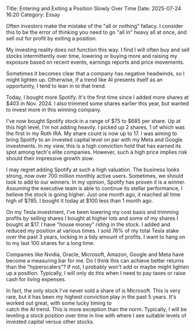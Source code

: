 Title: Entering and Exiting a Position Slowly Over Time 
Date: 2025-07-24 16:20 
Category: Essay


Often investors make the mistake of the "all or nothing" fallacy. I consider this 
to be the error of thinking you need to go "all in" heavy all at once, and sell out 
for profit by exiting a position.

My investing reality does not function this way. I find I will often buy and sell stocks 
intermittently over time, lowering or buying more and raising my exposure based on recent events, 
earnings reports and price movements.

Sometimes it becomes clear that a company has negative headwinds, so I might lighten up. 
Otherwise, if a trend like AI presents itself as an opportunity, I tend to lean in to that trend.
 
Today, I bought more Spotify. It's the first time since I added more shares at $403 in Nov. 2024. 
I also trimmed some shares earlier this year, but wanted to invest more in this winning company.

I've now bought Spotify stock in a range of $75 to $685 per share. Up at this high level, I'm not adding heavily.
I picked up 2 shares, 1 of which was the first in my Roth IRA. My share count is now up to 17.
I was aiming to bring Spotify to an invested capital level on par with my Meta and Google investments. 
In my view, this is a high conviction hold that has earned its spot among tech's elite companies.
However, such a high price implies risk should their impressive growth slow.

I may regret adding Spotify at such a high valuation. The business looks strong, now over 700 million 
monthly active users. Sometimes, we should look to add to our winners. In my opinion, Spotify has proven 
it is a winner. Assuming the executive team is able to continue its stellar performance,
I believe the stock is going higher. Just one month ago, it reached all time high of $785. I bought 
it today at $100 less than 1 month ago. 

On my Tesla investment, I've been lowering my cost basis and trimming profits by selling shares I bought at higher lots 
and some of my shares I bought at $17. I have "house money" riding in the stock. I added and reduced my position at 
various times. I sold 76% of my total Tesla stake over the past 3 years, locking in a tidy amount of profits.
I want to hang on to my last 100 shares for a long time.

Companies like Nvidia, Oracle, Microsoft, Amazon, Google and Meta have become a measuring bar for me.
Do I think this can achieve better returns than the "hyperscalers"? If not, I probably won't add or 
maybe might lighten up a position. Typically, I will only do this when I need to pay taxes or raise 
cash for living expenses.

In fact, the only stock I've never sold a share of is Microsoft. This is very rare, but it has been 
my highest conviction play in the past 5 years. It's worked out great, with some lucky timing to  
catch the AI trend. This is more exception than the norm. Typically, I will be leveling a stock 
position over time in line with where I see suitable levels of invested capital versus other stocks. 
